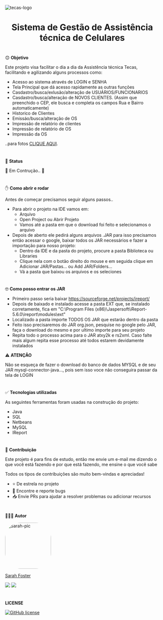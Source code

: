 ![tecas-logo](https://user-images.githubusercontent.com/102382880/160869345-f8c865be-1bf0-4d7c-b161-f5262ca0a58a.jpg)
<h1 align="center">Sistema de Gestão de Assistência técnica de Celulares</h1>

#

😊 **Objetivo**
  
  
Este projeto visa facilitar o dia a dia da Assistência técnica Tecas, facilitando e agilizando alguns processos como:

+ Acesso ao sistema através de LOGIN e SENHA
+ Tela Principal que dá acesso rapidamente as outras funções
+ Casdastro/busca/exlusão/alteração de USUÁRIOS/FUNCIONARIOS
+ Casdastro/busca/alteração de NOVOS CLIENTES. (Assim que preenchido o CEP, ele busca e completa os campos Rua e Bairro automaticamente)
+ Historico de Clientes
+ Emissáo/busca/alteração de OS
+ Impressão de relatório de clientes
+ Impressão de relatório de OS
+ Impressão da OS

..para fotos [CLIQUE AQUI](/FOTOS.md).

#

  🚧 **Status**
  
  
  🚧 Em Contrução.. 🚧

#


  ✋ **Como abrir e rodar**
  
  
  Antes de começar precisamos seguir alguns passos..
  + Para abrir o projeto na IDE vamos em:
    + Arquivo
    + Open Project ou Abrir Projeto
    + Vamos até a pasta em que o download foi feito e selecionamos o arquivo
  + Depois de aberto ele pedirá alguns arquivos .JAR para isso precisamos então acessar o google, baixar todos os JAR necessários e fazer a importação para nosso projeto:
    + Dentro da IDE e da pasta do projeto, procure a pasta Biblioteca ou Libraries
    + Clique nela com o botão direito do mouse e em seguida clique em Adicionar JAR/Pastas... ou Add JAR/Folders...
    + Vá a pasta que baixou os arquivos e os seleciones

#

🤓 **Como posso entrar os JAR**


+ Primeiro passo seria baixar https://sourceforge.net/projects/ireport/
+ Depois de baixado e instalado acesse a pasta EXT que, se instalado corretamente, fica em "C:\Program Files (x86)\Jaspersoft\iReport-5.6.0\ireport\modules\ext"
+ Localizado a pasta importe TODOS OS JAR que estarão dentro da pasta
+ Feito isso precisaremos do JAR org.json, pesquise no google pelo JAR, faça o download do mesmo e por ultimo importe para seu projeto
+ Repita todo o processo acima para o JAR atxy2k e rs2xml. Caso falte mais algum repita esse processo até todos estarem devidamente instalados



⚠️ **ATENÇÃO**


Não se esqueça de fazer o download do banco de dados MYSQL e de seu JAR  mysql-connector-java..., pois sem isso voce não conseguira passar da tela de LOGIN

#

✅ **Tecnologias utilizadas**


As seguintes ferramentas foram usadas na construção do projeto:


- Java
- SQL
- Netbeans
- MySQL
- IReport

#

🤝 **Contribuição**


Este projeto é para fins de estudo, então me envie um e-mail me dizendo o que você está fazendo e por que está fazendo, me ensine o que você sabe

Todos os tipos de contribuições são muito bem-vindas e apreciadas!

-   ⭐️ De estrela no projeto
-   🐛 Encontre e reporte bugs
-   📥 Envie PRs para ajudar a resolver problemas ou adicionar recursos


#
🧑‍🤝‍🧑 **Autor**
  

<img alt="Sarah-pic" height="150" style="border-radius:50px;" src="https://media.discordapp.net/attachments/830284116792311820/956971695531499570/download20220305131411.png?width=498&height=498"/>
  
  
  <a href="https://github.com/sarahfosteer"> Sarah Foster </a>


<div> 
  <a href = "mailto:contatosarahfoster@gmail.com"><img src="https://img.shields.io/badge/-Gmail-%23333?style=for-the-badge&logo=gmail&logoColor=white" target="_blank"></a>
  <a href="www.linkedin.com/in/sarah-fosteer" target="_blank"><img src="https://img.shields.io/badge/-LinkedIn-%230077B5?style=for-the-badge&logo=linkedin&logoColor=white" target="_blank"></a> 
</div>

#
 
 **LICENSE**
 
 
 [![GitHub license](https://img.shields.io/github/license/sarahfosteer/Assistencia-Tecas)](https://github.com/sarahfosteer/Assistencia-Tecas/blob/main/LICENSE)
 
